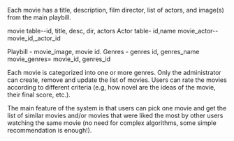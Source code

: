  Each movie has a title, description, film director, list of actors, and image(s) from the main playbill. 
 
 movie table--id, title, desc, dir, actors
 Actor table- id,name 
 movie_actor--movie_id,_actor_id
 
 
 Playbill -  movie_image, movie id.
 Genres - genres id, genres_name
 movie_genres= movie_id, genres_id
 
 
 
 Each movie is categorized into one or more genres. 
 Only the administrator can create, remove and update the list of movies. 
 Users can rate the movies according to different criteria (e.g, how novel are the ideas of the movie, their final score, etc.). 
 
The main feature of the system is that users can pick one movie and get the list of similar movies and/or movies that were liked the most by other users watching the same movie (no need for complex algorithms, some simple recommendation is enough!).
